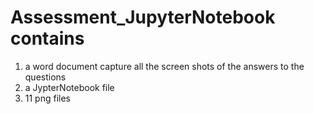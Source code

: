 # Assessment_JupyterNotebook contains 
1. a word document capture all the screen shots of the answers to the questions
2. a JypterNotebook file 
3. 11 png files 
